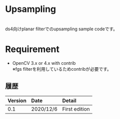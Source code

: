 # Upsampling 
<br> 
ds4向けplanar filterでのupsampling sample codeです。

# Requirement 
* OpenCV 3.x or 4.x with contrib   
※fgs filterを利用しているためcontribが必要です。


## 履歴
|Version|Date      |Detail               |
|:------|:---------|:--------------------|
|0.1    |2020/12/6|First edition|
